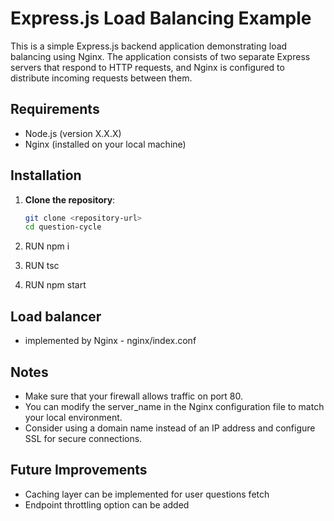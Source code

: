# Express.js Load Balancing Example

This is a simple Express.js backend application demonstrating load balancing using Nginx. The application consists of two separate Express servers that respond to HTTP requests, and Nginx is configured to distribute incoming requests between them.


## Requirements

- Node.js (version X.X.X)
- Nginx (installed on your local machine)

## Installation

1. **Clone the repository**:

   ```bash
   git clone <repository-url>
   cd question-cycle

2. RUN npm i
3. RUN tsc
4. RUN npm start

## Load balancer 
- implemented by Nginx - nginx/index.conf


## Notes
- Make sure that your firewall allows traffic on port 80.
- You can modify the server_name in the Nginx configuration file to match your local environment.
- Consider using a domain name instead of an IP address and configure SSL for secure connections.

## Future Improvements
- Caching layer can be implemented for user questions fetch
- Endpoint throttling option can be added
